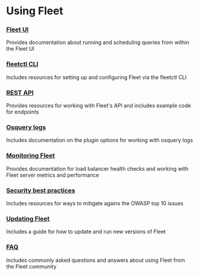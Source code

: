 # Using Fleet

### [Fleet UI](./1-Fleet-UI.md) 
Provides documentation about running and scheduling queries from within the Fleet UI

### [fleetctl CLI](./2-fleetctl-CLI.md) 
Includes resources for setting up and configuring Fleet via the fleetctl CLI

### [REST API](./3-REST-API.md) 
Provides resources for working with Fleet's API and includes example code for endpoints

### [Osquery logs](./4-Osquery-logs.md) 
Includes documentation on the plugin options for working with osquery logs

### [Monitoring Fleet](./5-Monitoring-Fleet.md) 
Provides documentation for load balancer health checks and working with Fleet server metrics and performance 

### [Security best practices](./6-Security-best-practices.md) 
Includes resources for ways to mitigate agains the OWASP top 10 issues

### [Updating Fleet](./7-Updating-Fleet.md) 
Includes a guide for how to update and run new versions of Fleet

### [FAQ](./FAQ.md) 
Includes commonly asked questions and answers about using Fleet from the Fleet community